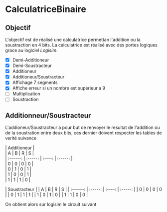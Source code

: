 # CalculatriceBinaire

## Objectif

L'objectif est de réalisé une calculatrice permettan l'addition ou la soustraction en 4 bits. La calculatrice est réalisé avec des portes logiques grace au logiciel *Logisim*.

- [x] Demi-Additioneur
- [x] Demi-Soustracteur
- [x] Additioneur
- [x] Additioneur/Soustracteur
- [x] Affichage 7 segments
- [x] Affiche erreur si un nombre est supérieur a 9
- [ ] Multiplication
- [ ] Soustraction

## Additionneur/Soustracteur 

L'addioneur/Soustracteur a pour but de renvoyer le resultat de l'addition ou de la soustration entre deux bits, ces dernier doivent respecter les tables de verité suivance 

| Additioneur                           |     
| A        | B       | R      | S       |     
| :------: | :-----: | :----: | :-----: |     
| 0        | 0       | 0      | 0       |     
| 0        | 1       | 0      | 1       |     
| 1        | 0       | 0      | 1       |  
| 1        | 1       | 1      | 0       | 

| Soustracteur                          |
| A        | B       | R      | S       |
| :------: | :-----: | :----: | :-----: |
| 0        | 0       | 0      | 0       |
| 0        | 1       | 1      | 1       |
| 1        | 0       | 1      | 0       |
| 1        | 1       | 0      | 0       |

On obtient alors sur logisim le circuit suivant 




